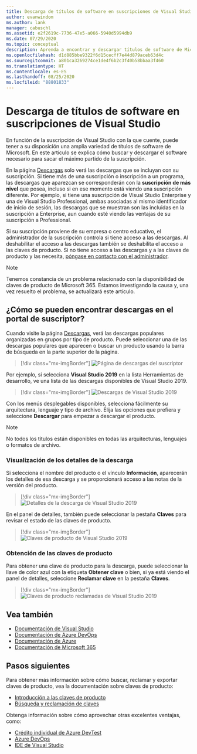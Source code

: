 ```yaml
---
title: Descarga de títulos de software en suscripciones de Visual Studio | Microsoft Docs
author: evanwindom
ms.author: lank
manager: cabuschl
ms.assetid: e2f2619c-7736-47e5-a066-5940d5994db9
ms.date: 07/29/2020
ms.topic: conceptual
description: Aprenda a encontrar y descargar títulos de software de Microsoft en suscripciones de Visual Studio
ms.openlocfilehash: d1d885bbe9322f6d15cecff7e44d879aceb63d4c
ms.sourcegitcommit: a801ca3269274ce1de4f6b2c3f40b58bbaa3f460
ms.translationtype: HT
ms.contentlocale: es-ES
ms.lasthandoff: 08/25/2020
ms.locfileid: "88801833"
---
```

# <a name="downloading-software-titles-in-visual-studio-subscriptions"></a>Descarga de títulos de software en suscripciones de Visual Studio
En función de la suscripción de Visual Studio con la que cuente, puede tener a su disposición una amplia variedad de títulos de software de Microsoft.  En este artículo se explica cómo buscar y descargar el software necesario para sacar el máximo partido de la suscripción. 

En la página [Descargas](https://my.visualstudio.com/downloads/featured) solo verá las descargas que se incluyan con su suscripción.  Si tiene más de una suscripción o inscripción a un programa, las descargas que aparezcan se corresponderán con la **suscripción de más nivel** que posea, incluso si en ese momento está viendo una suscripción diferente.  Por ejemplo, si tiene una suscripción de Visual Studio Enterprise y una de Visual Studio Professional, ambas asociadas al mismo identificador de inicio de sesión, las descargas que se muestran son las incluidas en la suscripción a Enterprise, aun cuando esté viendo las ventajas de su suscripción a Professional.  

Si su suscripción proviene de su empresa o centro educativo, el administrador de la suscripción controla si tiene acceso a las descargas. Al deshabilitar el acceso a las descargas también se deshabilita el acceso a las claves de producto. Si no tiene acceso a las descargas y a las claves de producto y las necesita, [póngase en contacto con el administrador](contact-my-admin.md).

> [!NOTE]
> Tenemos constancia de un problema relacionado con la disponibilidad de claves de producto de Microsoft 365.  Estamos investigando la causa y, una vez resuelto el problema, se actualizará este artículo. 

## <a name="how-do-i-find-downloads-in-the-subscriber-portal"></a>¿Cómo se pueden encontrar descargas en el portal de suscriptor?
Cuando visite la página [Descargas](https://my.visualstudio.com/downloads/featured?wt.mc_id=o~msft~docs), verá las descargas populares organizadas en grupos por tipo de producto.  Puede seleccionar una de las descargas populares que aparecen o buscar un producto usando la barra de búsqueda en la parte superior de la página.
> [!div class="mx-imgBorder"]
> ![Página de descargas del suscriptor](_img/subscriber-downloads/subscriber-downloads-resized.png "Las descargas más populares se muestran al seleccionar la hoja Descargas.")

Por ejemplo, si selecciona **Visual Studio 2019** en la lista Herramientas de desarrollo, ve una lista de las descargas disponibles de Visual Studio 2019.
> [!div class="mx-imgBorder"]
> ![Descargas de Visual Studio 2019](_img/subscriber-downloads/vs2019-product-list.png "Al seleccionar un producto, se muestra una lista de las versiones disponibles.")

Con los menús desplegables disponibles, selecciona fácilmente su arquitectura, lenguaje y tipo de archivo. Elija las opciones que prefiera y seleccione **Descargar** para empezar a descargar el producto.

> [!NOTE]
> No todos los títulos están disponibles en todas las arquitecturas, lenguajes o formatos de archivo.  

### <a name="displaying-download-details"></a>Visualización de los detalles de la descarga
Si selecciona el nombre del producto o el vínculo **Información**, aparecerán los detalles de esa descarga y se proporcionará acceso a las notas de la versión del producto.
> [!div class="mx-imgBorder"]
> ![Detalles de la descarga de Visual Studio 2019](_img/subscriber-downloads/vs2019-info.png "La pestaña Información muestra información sobre la descarga y proporciona acceso a las notas de la versión.")

En el panel de detalles, también puede seleccionar la pestaña **Claves** para revisar el estado de las claves de producto.
> [!div class="mx-imgBorder"]
> ![Claves de producto de Visual Studio 2019](_img/subscriber-downloads/vs2019-keys.png "La pestaña Claves muestra el número de claves que quedan y permite reclamar las claves disponibles.")

### <a name="obtaining-product-keys"></a>Obtención de las claves de producto
Para obtener una clave de producto para la descarga, puede seleccionar la llave de color azul con la etiqueta **Obtener clave** o bien, si ya está viendo el panel de detalles, seleccione **Reclamar clave** en la pestaña **Claves**.
> [!div class="mx-imgBorder"]
> ![Claves de producto reclamadas de Visual Studio 2019](_img/subscriber-downloads/vs2019-claim-keys.png "Seleccione Reclamar clave para reclamar las claves restantes.")

## <a name="see-also"></a>Vea también
- [Documentación de Visual Studio](https://docs.microsoft.com/visualstudio/)
- [Documentación de Azure DevOps](https://docs.microsoft.com/azure/devops/)
- [Documentación de Azure](https://docs.microsoft.com/azure/)
- [Documentación de Microsoft 365](https://docs.microsoft.com/microsoft-365/)

## <a name="next-steps"></a>Pasos siguientes
Para obtener más información sobre cómo buscar, reclamar y exportar claves de producto, vea la documentación sobre claves de producto:
- [Introducción a las claves de producto](product-keys.md)
- [Búsqueda y reclamación de claves](find-keys.md)

Obtenga información sobre cómo aprovechar otras excelentes ventajas, como:
- [Crédito individual de Azure DevTest](vs-azure.md)
- [Azure DevOps](vs-azure-devops.md)
- [IDE de Visual Studio](vs-ide-benefit.md)
